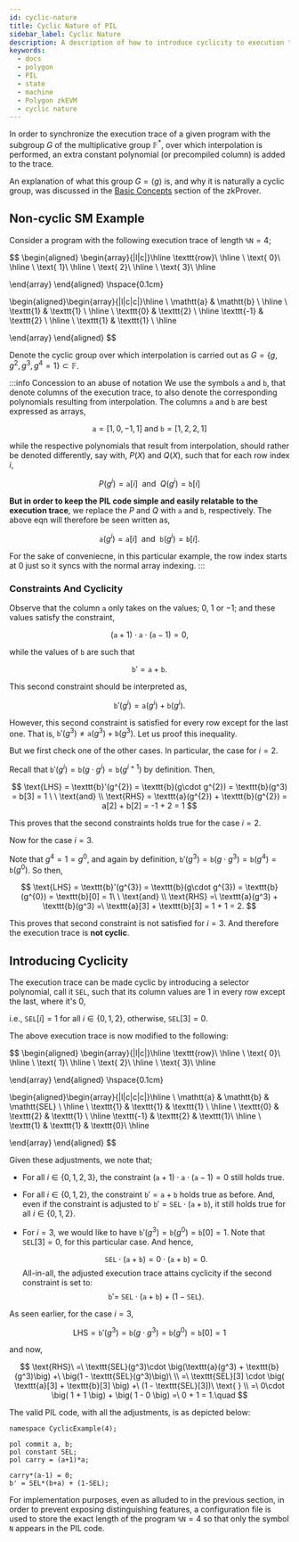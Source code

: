 ```yaml
---
id: cyclic-nature
title: Cyclic Nature of PIL
sidebar_label: Cyclic Nature
description: A description of how to introduce cyclicity to execution traces in PIL.
keywords:
  - docs
  - polygon
  - PIL
  - state
  - machine
  - Polygon zkEVM
  - cyclic nature
---
```


In order to synchronize the execution trace of a given program with the subgroup $G$ of the multiplicative group $\mathbb{F}^*$, over which interpolation is performed, an extra constant polynomial (or precompiled column) is added to the trace. 

An explanation of what this group $G = \langle g \rangle$ is, and why it is naturally a cyclic group, was discussed in the [Basic Concepts](/zkProver/mfibonacci-example.md) section of the zkProver.

## Non-cyclic SM Example

Consider a program with the following execution trace of length $\texttt{\%N} = 4$;

$$
\begin{aligned}
\begin{array}{|l|c|}\hline
\texttt{row}\\ \hline
\ \text{ 0}\\ \hline
\ \text{ 1}\\ \hline
\ \text{ 2}\\ \hline
\ \text{ 3}\\ \hline

\end{array}
\end{aligned}
\hspace{0.1cm}

\begin{aligned}\begin{array}{|l|c|c|}\hline 
\ \mathtt{a} & \mathtt{b} \\ \hline 
\ \texttt{1} & \texttt{1} \\ \hline
\ \texttt{0} & \texttt{2} \\ \hline
 \texttt{-1} & \texttt{2} \\ \hline
\ \texttt{1} & \texttt{1} \\ \hline

\end{array}
\end{aligned}
$$

Denote the cyclic group over which interpolation is carried out as $G = \{ g, g^2, g^3, g^4 = 1 \} \subset \mathbb{F}$.

:::info Concession to an abuse of notation
We use the symbols $\texttt{a}$ and $\texttt{b}$, that denote columns of the execution trace, to also denote the corresponding polynomials resulting from interpolation. The columns $\texttt{a}$ and $\texttt{b}$ are best expressed as arrays,

$$
\texttt{a} = [1,0,-1,1] \ \text{and}\ \texttt{b} = [1,2,2,1]
$$

while the respective polynomials that result from interpolation, should rather be denoted differently, say with, $P(X)$ and $Q(X)$, such that for each row index $i$,

$$
P(g^i) = \texttt{a}[i]\ \ \text{and}\ \ Q(g^i) = \texttt{b}[i] \tag{eqn}
$$

**But in order to keep the PIL code simple and easily relatable to the execution trace**, we replace the $P$ and $Q$ with $\texttt{a}$ and $\texttt{b}$, respectively. The above $\text{eqn}$ will therefore be seen written as,

$$
\texttt{a}(g^i) = \texttt{a}[i]\ \ \text{and}\ \ \texttt{b}(g^i) = \texttt{b}[i].
$$

For the sake of conveniecne, in this particular example, the row index starts at $0$ just so it syncs with the normal array indexing.
:::

### Constraints And Cyclicity

Observe that the column $\mathtt{a}$ only takes on the values; $0$, $1$ or $−1$; and these values satisfy the constraint,

$$
(\mathtt{a} + 1)\cdot\mathtt{a}\cdot(\mathtt{a} - 1) = 0,
$$

while the values of $\texttt{b}$ are such that

$$
\texttt{b}' = \texttt{a} + \texttt{b}.
$$

This second constraint should be interpreted as,

$$
\texttt{b}'(g^{i}) = \texttt{a}(g^i) + \texttt{b}(g^i).
$$

However, this second constraint is satisfied for every row except for the last one. That is, $\texttt{b}'(g^{3}) \not= \texttt{a}(g^3) + \texttt{b}(g^3)$. Let us proof this inequality.

But we first check one of the other cases. In particular, the case for $i = 2$. 

Recall that  $\texttt{b}'(g^{i}) = \texttt{b}(g\cdot g^{i}) = \texttt{b}(g^{i+1})$ by definition. Then,

$$
\text{LHS} = \texttt{b}'(g^{2}) = \texttt{b}(g\cdot g^{2}) = \texttt{b}(g^3) = b[3] = 1 \ \ \text{and} \\
\text{RHS} = \texttt{a}(g^{2}) + \texttt{b}(g^{2}) = a[2] + b[2] = -1 + 2 = 1
$$

This proves that the second constraints holds true for the case $i = 2$. 

Now for the case $i = 3$.

Note that $g^{4} = 1 = g^0$, and again by definition, $\texttt{b}'(g^{3}) = \texttt{b}(g\cdot g^{3}) = \texttt{b}(g^{4}) = \texttt{b}(g^{0})$. So then,

$$
\text{LHS} = \texttt{b}'(g^{3}) = \texttt{b}(g\cdot g^{3}) = \texttt{b}(g^{0}) = \texttt{b}[0] = 1\ \ \text{and} \\
\text{RHS} =\ \texttt{a}(g^3) + \texttt{b}(g^3) =\ \texttt{a}[3] + \texttt{b}[3] = 1 + 1 = 2.
$$

This proves that second constraint is not satisfied for $i = 3$. And therefore the execution trace is **not cyclic**.

## Introducing Cyclicity

The execution trace can be made cyclic by introducing a selector polynomial, call it $\texttt{SEL}$, such that its column values are $1$ in every row  except the last, where it's $0$,

i.e., $\texttt{SEL}[i] = 1$ for all $i \in \{ 0, 1, 2 \}$, otherwise, $\texttt{SEL}[3] = 0$.

The above execution trace is now modified to the following:

$$
\begin{aligned}
\begin{array}{|l|c|}\hline
\texttt{row}\\ \hline
\ \text{ 0}\\ \hline
\ \text{ 1}\\ \hline
\ \text{ 2}\\ \hline
\ \text{ 3}\\ \hline

\end{array}
\end{aligned}
\hspace{0.1cm}

\begin{aligned}\begin{array}{|l|c|c|c|}\hline 
\ \mathtt{a} & \mathtt{b} & \mathtt{SEL} \\ \hline 
\ \texttt{1} & \texttt{1} & \texttt{1} \\ \hline
\ \texttt{0} & \texttt{2} & \texttt{1} \\ \hline
 \texttt{-1} & \texttt{2} & \texttt{1}\\ \hline
\ \texttt{1} & \texttt{1} & \texttt{0}\\ \hline

\end{array}
\end{aligned}
$$

Given these adjustments, we note that;

- For all $i \in \{ 0, 1, 2, 3 \}$, the constraint $(\mathtt{a} + 1)\cdot\mathtt{a}\cdot(\mathtt{a} - 1) = 0$ still holds true.

- For all $i \in \{ 0, 1, 2 \}$, the constraint  $\texttt{b}' = \texttt{a} + \texttt{b}$  holds true as before. And, even if the constraint is adjusted to $\texttt{b}' = \texttt{SEL} \cdot (\texttt{a} + \texttt{b})$, it still holds true for all $i \in \{ 0, 1, 2 \}$.

- For $i = 3$, we would like to have  $\texttt{b}'(g^3) = \texttt{b}(g^0) = \texttt{b}[0] = 1$. Note that $\texttt{SEL}[3] = 0$, for this particular case. And hence,

    $$
    \texttt{SEL} \cdot (\texttt{a} + \texttt{b}) = 0 \cdot  (\texttt{a} + \texttt{b}) = 0.
    $$
    All-in-all, the adjusted execution trace attains cyclicity if the second constraint is set to:
    $$
    \texttt{b}' =\ \texttt{SEL} \cdot (\texttt{a} + \texttt{b})\ +\ (1 - \texttt{SEL}).
    $$


As seen earlier, for the case $i = 3$,

$$
\text{LHS} = \texttt{b}'(g^{3}) = \texttt{b}(g\cdot g^{3}) = \texttt{b}(g^{0}) = \texttt{b}[0] = 1
$$

and now,

$$
\text{RHS}\ =\ \texttt{SEL}(g^3)\cdot \big(\texttt{a}(g^3) + \texttt{b}(g^3)\big) +\ \big(1 - \texttt{SEL}(g^3)\big)\ \\
=\ \texttt{SEL}[3] \cdot \big( \texttt{a}[3] + \texttt{b}[3] \big) +\ (1 - \texttt{SEL}[3])\ \text{ } \\ 
=\ 0\cdot \big( 1 + 1 \big) + \big( 1 - 0 \big) =\ 0 + 1 = 1.\quad
$$

The valid PIL code, with all the adjustments, is as depicted below:

```
namespace CyclicExample(4);

pol commit a, b;
pol constant SEL; 
pol carry = (a+1)*a;

carry*(a-1) = 0;
b' = SEL*(b+a) + (1-SEL);
```

For implementation purposes, even as alluded to in the previous section, in order to prevent exposing distinguishing features, a configuration file is used to store the exact length of the program $\texttt{\%N} = 4$ so that only the symbol $\texttt{N}$ appears in the PIL code. 
